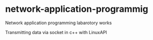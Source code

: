 # network-application-programmig
Network application programming labarotory works

Transmitting data via socket in c++ with LinuxAPI
